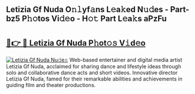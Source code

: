 ## Letizia Gf Nuda O𝚗𝚕yf𝚊ns L𝚎a𝚔ed N𝚞𝚍es - Part-bz5 P𝚑𝚘tos Vi𝚍𝚎o - H𝚘𝚝 Part L𝚎a𝚔s aPzFu

# <h2><a href="http://kfapux.oniu.top/?m=Letizia+Gf+Nuda">🔗👉 🔴 Letizia Gf Nuda P𝚑ot𝚘𝚜 V𝚒d𝚎o</a></h2>

[![Letizia Gf Nuda Nu𝚍e𝚜](https://i.imgur.com/0qMVB7G.gif)](http://kfapux.oniu.top/?m=Letizia+Gf+Nuda)
Web-based entertainer and digital media artist Letizia Gf Nuda, acclaimed for sharing dance and lifestyle ideas through solo and collaborative dance acts and short videos. Innovative director Letizia Gf Nuda, famed for their remarkable abilities and achievements in guiding film and theater productions.  
